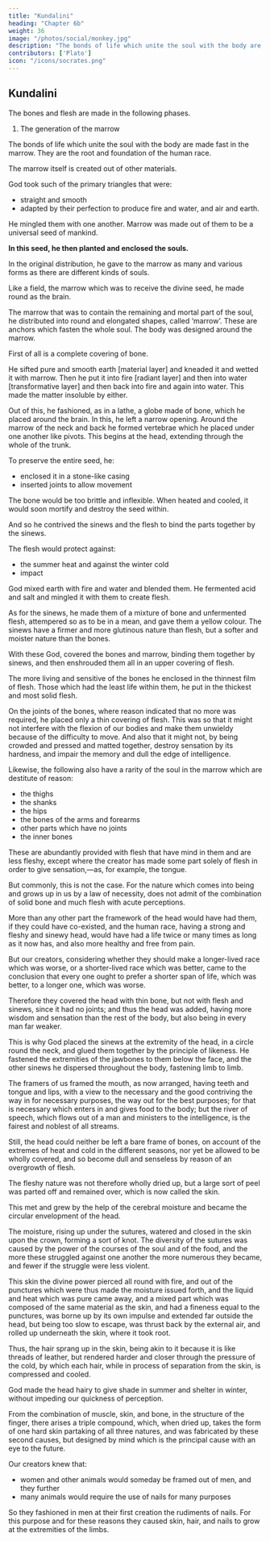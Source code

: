 ```yaml
---
title: "Kundalini"
heading: "Chapter 6b"
weight: 36
image: "/photos/social/monkey.jpg"
description: "The bonds of life which unite the soul with the body are made fast in the marrow. They are the root and foundation of the human race"
contributors: ['Plato']
icon: "/icons/socrates.png"
---
```




## Kundalini

The bones and flesh are made in the following phases. 

1. The generation of the marrow

The bonds of life which unite the soul with the body are made fast in the marrow. They are the root and foundation of the human race.

The marrow itself is created out of other materials.

God took such of the primary triangles that were:
- straight and smooth
- adapted by their perfection to produce fire and water, and air and earth. 

He <!-- separated these from their kinds, and --> mingled them with one another. Marrow was made out of them to be a universal seed of mankind. 

**In this seed, he then planted and enclosed the souls.** 

In the original distribution, he gave to the marrow as many and various forms as there are different kinds of souls. 

Like a field, the marrow which was to receive the divine seed, he made round as the brain. 

<!-- , and called that portion of the marrow, brain, intending that, when an animal was perfected, the vessel containing this substance should be the head. -->

The marrow that was to contain the remaining and mortal part of the soul, he distributed into round and elongated shapes, called ‘marrow’. These are anchors which fasten the whole soul. The body was designed around the marrow. <!-- , he proceeded to fashion around them the entire framework of our body, constructing for the marrow, --> 

First of all is a complete covering of bone.

<!-- Bone was composed by him in the following manner. Having  -->

He sifted pure and smooth earth [material layer] and kneaded it and wetted it with marrow. Then he put it into fire [radiant layer] and then into water [transformative layer] and then back into fire and again into water. This made the matter insoluble by either. 

Out of this, he fashioned, as in a lathe, a globe made of bone, which he placed around the brain. In this, he left a narrow opening. Around the marrow of the neck and back he formed vertebrae which he placed under one another like pivots. This begins at the head, extending through the whole of the trunk.

To preserve the entire seed, he:
- enclosed it in a stone-like casing
- inserted joints to allow movement

<!-- , and using in the formation of them the power of the other or diverse as an intermediate nature, that they might have motion and flexure. --> 

The bone would be too brittle and inflexible. When heated and cooled, it would soon mortify and destroy the seed within. 

And so he contrived the sinews and the flesh to bind the parts together by the sinews. 

<!--  which admitted of being stretched and relaxed about the vertebrae, he might thus make the body capable of flexion and extension, while  -->

The flesh would protect against:
- the summer heat and against the winter cold
- impact

<!-- , softly and easily yielding to external bodies, like articles made of felt; and containing in itself a warm moisture which in summer exudes and makes the surface damp, would impart a natural coolness to the whole body; and again in winter by the help of this internal warmth would form a very tolerable defence against the frost which surrounds it and attacks it from without. He who modelled us, considering these things,  -->

God mixed earth with fire and water and blended them. He fermented acid and salt and mingled it with them to create flesh.

As for the sinews, he made them of a mixture of bone and unfermented flesh, attempered so as to be in a mean, and gave them a yellow colour. The sinews have a firmer and more glutinous nature than flesh, but a softer and moister nature than the bones. 

With these God, covered the bones and marrow, binding them together by sinews, and then enshrouded them all in an upper covering of flesh. 

The more living and sensitive of the bones he enclosed in the thinnest film of flesh. Those which had the least life within them, he put in the thickest and most solid flesh.


On the joints of the bones, where reason indicated that no more was required, he placed only a thin covering of flesh. This was so that it might not interfere with the flexion of our bodies and make them unwieldy because of the difficulty to move. And also that it might not, by being crowded and pressed and matted together, destroy sensation by its hardness, and impair the memory and dull the edge of intelligence.


Likewise, the following also have a rarity of the soul in the marrow which are destitute of reason:
- the thighs
- the shanks
- the hips
- the bones of the arms and forearms
- other parts which have no joints
- the inner bones

These are abundantly provided with flesh that have mind in them and are less fleshy, except where the creator has made some part solely of flesh in order to give sensation,—as, for example, the tongue. 

But commonly, this is not the case. For the nature which comes into being and grows up in us by a law of necessity, does not admit of the combination of solid bone and much flesh with acute perceptions.

More than any other part the framework of the head would have had them, if they could have co-existed, and the human race, having a strong and fleshy and sinewy head, would have had a life twice or many times as long as it now has, and also more healthy and free from pain. 

But our creators, considering whether they should make a longer-lived race which was worse, or a shorter-lived race which was better, came to the conclusion that every one ought to prefer a shorter span of life, which was better, to a longer one, which was worse. 

Therefore they covered the head with thin bone, but not with flesh and sinews, since it had no joints; and thus the head was added, having more wisdom and sensation than the rest of the body, but also being in every man far weaker. 

This is why God placed the sinews at the extremity of the head, in a circle round the neck, and glued them together by the principle of likeness. He fastened the extremities of the jawbones to them below the face, and the other sinews he dispersed throughout the body, fastening limb to limb. 

The framers of us framed the mouth, as now arranged, having teeth and tongue and lips, with a view to the necessary and the good contriving the way in for necessary purposes, the way out for the best purposes; for that is necessary which enters in and gives food to the body; but the river of speech, which flows out of a man and ministers to the intelligence, is the fairest and noblest of all streams. 

Still, the head could neither be left a bare frame of bones, on account of the extremes of heat and cold in the different seasons, nor yet be allowed to be wholly covered, and so become dull and senseless by reason of an overgrowth of flesh. 

The fleshy nature was not therefore wholly dried up, but a large sort of peel was parted off and remained over, which is now called the skin. 

This met and grew by the help of the cerebral moisture and became the circular envelopment of the head. 

The moisture, rising up under the sutures, watered and closed in the skin upon the crown, forming a sort of knot. The diversity of the sutures was caused by the power of the courses of the soul and of the food, and the more these struggled against one another the more numerous they became, and fewer if the struggle were less violent. 

This skin the divine power pierced all round with fire, and out of the punctures which were thus made the moisture issued forth, and the liquid and heat which was pure came away, and a mixed part which was composed of the same material as the skin, and had a fineness equal to the punctures, was borne up by its own impulse and extended far outside the head, but being too slow to escape, was thrust back by the external air, and rolled up underneath the skin, where it took root. 

Thus, the hair sprang up in the skin, being akin to it because it is like threads of leather, but rendered harder and closer through the pressure of the cold, by which each hair, while in process of separation from the skin, is compressed and cooled.

God made the head hairy<!-- , making use of the causes which I have mentioned, and reflecting also that instead of flesh the brain needed the hair to be a light covering or guard, which would --> to give shade in summer and shelter in winter, without impeding our quickness of perception. 

From the combination of muscle, skin, and bone, in the structure of the finger, there arises a triple compound, which, when dried up, takes the form of one hard skin partaking of all three natures, and was fabricated by these second causes, but designed by mind which is the principal cause with an eye to the future. 

Our creators knew that:
- women and other animals would someday be framed out of men, and they further 
- many animals would require the use of nails for many purposes

So they fashioned in men at their first creation the rudiments of nails. For this purpose and for these reasons they caused skin, hair, and nails to grow at the extremities of the limbs.


